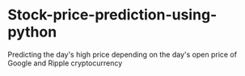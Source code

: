 # Stock-price-prediction-using-python
Predicting the day's high price depending on the day's open price of Google and Ripple cryptocurrency
